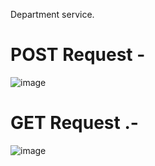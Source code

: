 Department service.
# POST Request -
![image](https://github.com/user-attachments/assets/97310518-99be-49be-a35c-ae8e679c98f4)

# GET Request .-
![image](https://github.com/user-attachments/assets/6551b0f4-ddbb-4557-83e3-c1a8d27da1e7)
